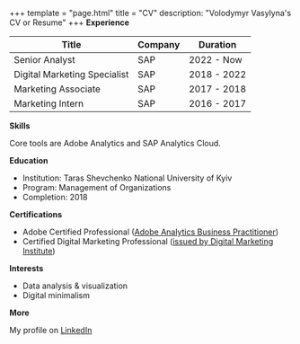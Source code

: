 +++
template = "page.html"
title = "CV"
description: "Volodymyr Vasylyna's CV or Resume"
+++
**Experience**

|Title|Company|Duration|
|-----|-------|--------|
|Senior Analyst|SAP|2022 - Now|
|Digital Marketing Specialist|SAP|2018 - 2022|
|Marketing Associate|SAP|2017 - 2018|
|Marketing Intern|SAP|2016 - 2017|

**Skills**

Core tools are Adobe Analytics and SAP Analytics Cloud. 

**Education**

- Institution: Taras Shevchenko National University of Kyiv
- Program: Management of Organizations
- Completion: 2018

**Certifications**

- Adobe Certified Professional ([Adobe Analytics Business Practitioner](https://www.credly.com/badges/db785c4c-2a34-4c3f-bfc8-ce061c2a8cb3))  
- Certified Digital Marketing Professional ([issued by Digital Marketing Institute](https://www.credential.net/154b10aa-9d2d-43fe-aabc-74151789be54))

**Interests**

- Data analysis & visualization
- Digital minimalism

**More**

My profile on [LinkedIn](https://www.linkedin.com/in/volodymyrvasylyna/)